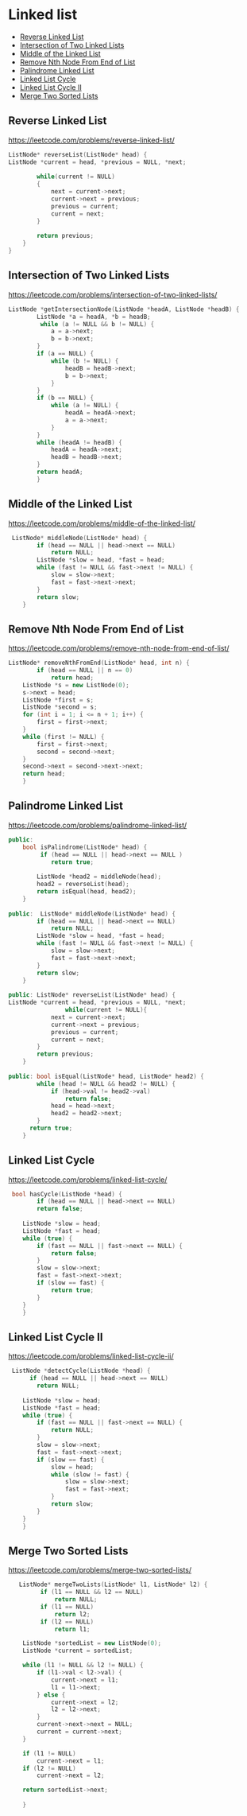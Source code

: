 # Linked list

+ [Reverse Linked List](#reverse-linked-list)
+ [Intersection of Two Linked Lists](#intersection-of-two-linked-lists)
+ [Middle of the Linked List](#middle-of-the-linked-list)
+ [Remove Nth Node From End of List](#remove-nth-node-from-end-of-list)
+ [Palindrome Linked List](#palindrome-linked-list)
+ [Linked List Cycle](#linked-list-cycle)
+ [Linked List Cycle II](#linked-list-cycle-ii)
+ [Merge Two Sorted Lists](#merge-two-sorted-lists)

## Reverse Linked List

https://leetcode.com/problems/reverse-linked-list/

```cpp
ListNode* reverseList(ListNode* head) {
ListNode *current = head, *previous = NULL, *next;
    
		while(current != NULL)
		{
			next = current->next;
			current->next = previous;
			previous = current;
			current = next;
		}
		
		return previous;
	}
}
```

## Intersection of Two Linked Lists

https://leetcode.com/problems/intersection-of-two-linked-lists/

```cpp
ListNode *getIntersectionNode(ListNode *headA, ListNode *headB) {
        ListNode *a = headA, *b = headB;
         while (a != NULL && b != NULL) {
            a = a->next;
            b = b->next;
        }
        if (a == NULL) {
            while (b != NULL) {
                headB = headB->next;
                b = b->next;
            }
        }
        if (b == NULL) {
            while (a != NULL) {
                headA = headA->next;
                a = a->next;
            }
        }
        while (headA != headB) {
            headA = headA->next;
            headB = headB->next;
        }
        return headA;
        }
```

## Middle of the Linked List

https://leetcode.com/problems/middle-of-the-linked-list/

```cpp
 ListNode* middleNode(ListNode* head) {
        if (head == NULL || head->next == NULL)
            return NULL;
        ListNode *slow = head, *fast = head;
        while (fast != NULL && fast->next != NULL) {
            slow = slow->next;
            fast = fast->next->next;
        }
        return slow;  
    }
```

## Remove Nth Node From End of List

https://leetcode.com/problems/remove-nth-node-from-end-of-list/

```cpp
ListNode* removeNthFromEnd(ListNode* head, int n) {
        if (head == NULL || n == 0)
            return head;
    ListNode *s = new ListNode(0);
    s->next = head;
    ListNode *first = s;
    ListNode *second = s;
    for (int i = 1; i <= n + 1; i++) {
        first = first->next;
    }
    while (first != NULL) {
        first = first->next;
        second = second->next;
    }
    second->next = second->next->next;
    return head;
    }
```

## Palindrome Linked List

https://leetcode.com/problems/palindrome-linked-list/

```cpp
public:
    bool isPalindrome(ListNode* head) {
         if (head == NULL || head->next == NULL )
            return true;
        
        ListNode *head2 = middleNode(head);
        head2 = reverseList(head);
        return isEqual(head, head2);
    }
    
public:  ListNode* middleNode(ListNode* head) {
        if (head == NULL || head->next == NULL)
            return NULL;
        ListNode *slow = head, *fast = head;
        while (fast != NULL && fast->next != NULL) {
            slow = slow->next;
            fast = fast->next->next;
        }
        return slow;  
    }
    
public: ListNode* reverseList(ListNode* head) {
ListNode *current = head, *previous = NULL, *next;
                while(current != NULL){
			next = current->next;
			current->next = previous;
			previous = current;
			current = next;
		}
		return previous;
	}
    
public: bool isEqual(ListNode* head, ListNode* head2) {
        while (head != NULL && head2 != NULL) {
            if (head->val != head2->val)
                return false;
            head = head->next;
            head2 = head2->next; 
        }
      return true;
    }
```

## Linked List Cycle

https://leetcode.com/problems/linked-list-cycle/

```cpp
 bool hasCycle(ListNode *head) {
        if (head == NULL || head->next == NULL) 
        return false;
    
    ListNode *slow = head;
    ListNode *fast = head;
    while (true) {
        if (fast == NULL || fast->next == NULL) {
            return false;
        }
        slow = slow->next;
        fast = fast->next->next;
        if (slow == fast) {
            return true;
        }
    }
    }
```

## Linked List Cycle II

https://leetcode.com/problems/linked-list-cycle-ii/

```cpp
 ListNode *detectCycle(ListNode *head) {
      if (head == NULL || head->next == NULL) 
        return NULL;
    
    ListNode *slow = head;
    ListNode *fast = head;
    while (true) {
        if (fast == NULL || fast->next == NULL) {
            return NULL;
        }
        slow = slow->next;
        fast = fast->next->next;
        if (slow == fast) {
            slow = head;
            while (slow != fast) {
                slow = slow->next;
                fast = fast->next;
            }
            return slow;
        }
    }  
    }
```

## Merge Two Sorted Lists

https://leetcode.com/problems/merge-two-sorted-lists/

```cpp
   ListNode* mergeTwoLists(ListNode* l1, ListNode* l2) {
         if (l1 == NULL && l2 == NULL)
             return NULL;
         if (l1 == NULL) 
             return l2;
         if (l2 == NULL) 
             return l1;

    ListNode *sortedList = new ListNode(0);
    ListNode *current = sortedList;

    while (l1 != NULL && l2 != NULL) {
        if (l1->val < l2->val) {
            current->next = l1;
            l1 = l1->next;
        } else {
            current->next = l2;
            l2 = l2->next;
        }
        current->next->next = NULL;
        current = current->next;
    }

    if (l1 != NULL) 
        current->next = l1;
    if (l2 != NULL) 
        current->next = l2;

    return sortedList->next;
        
    }
```
